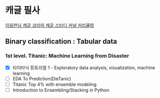 # 캐글 필사
[이유한님 캐글 코리아 캐글 스터디 커널 커리큘럼](https://kaggle-kr.tistory.com/32)

## Binary classification : Tabular data
### 1st level. Titanic: Machine Learning from Disaster
- [x] 타이타닉 튜토리얼 1 - Exploratory data analysis, visualization, machine learning
- [ ] EDA To Prediction(DieTanic)
- [ ] Titanic Top 4% with ensemble modeling
- [ ] Introduction to Ensembling/Stacking in Python
